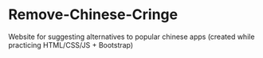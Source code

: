 # Remove-Chinese-Cringe
Website for suggesting alternatives to popular chinese apps (created while practicing HTML/CSS/JS + Bootstrap)
